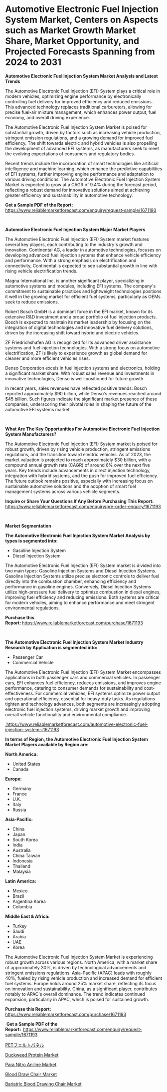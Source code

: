 <p><h1>Automotive Electronic Fuel Injection System Market, Centers on Aspects such as Market Growth Market Share, Market Opportunity, and Projected Forecasts Spanning from 2024 to 2031</h1></p><p><strong>Automotive Electronic Fuel Injection System Market Analysis and Latest Trends</strong></p>
<p><p>The Automotive Electronic Fuel Injection (EFI) System plays a critical role in modern vehicles, optimizing engine performance by electronically controlling fuel delivery for improved efficiency and reduced emissions. This advanced technology replaces traditional carburetors, allowing for precise fuel-air mixture management, which enhances power output, fuel economy, and overall driving experience.</p><p>The Automotive Electronic Fuel Injection System Market is poised for substantial growth, driven by factors such as increasing vehicle production, stringent emission regulations, and a growing demand for improved fuel efficiency. The shift towards electric and hybrid vehicles is also propelling the development of advanced EFI systems, as manufacturers seek to meet the evolving expectations of consumers and regulatory bodies.</p><p>Recent trends include the incorporation of smart technologies like artificial intelligence and machine learning, which enhance the predictive capabilities of EFI systems, further improving engine performance and adaptation to various driving conditions. The Automotive Electronic Fuel Injection System Market is expected to grow at a CAGR of 9.4% during the forecast period, reflecting a robust demand for innovative solutions aimed at achieving greater efficiency and sustainability in automotive technology.</p></p>
<p><strong>Get a Sample PDF of the Report:&nbsp;</strong> <a href="https://www.reliablemarketforecast.com/enquiry/request-sample/1671193?utm_campaign=1125&utm_medium=2&utm_source=Github&utm_content=ia&utm_term=10102024&utm_id=automotive-electronic-fuel-injection-system">https://www.reliablemarketforecast.com/enquiry/request-sample/1671193</a></p>
<p>&nbsp;</p>
<p><strong>Automotive Electronic Fuel Injection System Major Market Players</strong></p>
<p><p>The Automotive Electronic Fuel Injection (EFI) System market features several key players, each contributing to the industry's growth and innovation. Continental AG, a leader in automotive technologies, focuses on developing advanced fuel injection systems that enhance vehicle efficiency and performance. With a strong emphasis on electrification and connectivity, Continental is expected to see substantial growth in line with rising vehicle electrification trends.</p><p>Magna International Inc. is another significant player, specializing in automotive systems and modules, including EFI systems. The company's commitment to sustainable practices and lightweight technologies positions it well in the growing market for efficient fuel systems, particularly as OEMs seek to reduce emissions.</p><p>Robert Bosch GmbH is a dominant force in the EFI market, known for its extensive R&D investment and a broad portfolio of fuel injection products. Bosch is expected to maintain its market leadership by focusing on the integration of digital technologies and innovative fuel delivery solutions, driven by the increasing shift toward hybrid and electric vehicles.</p><p>ZF Friedrichshafen AG is recognized for its advanced driver assistance systems and fuel injection technologies. With a strong focus on automotive electrification, ZF is likely to experience growth as global demand for cleaner and more efficient vehicles rises.</p><p>Denso Corporation excels in fuel injection systems and electronics, holding a significant market share. With robust sales revenue and investments in innovative technologies, Denso is well-positioned for future growth.</p><p>In recent years, sales revenues have reflected positive trends: Bosch reported approximately $90 billion, while Denso's revenues reached around $45 billion. Such figures indicate the significant market presence of these companies, underscoring their pivotal roles in shaping the future of the automotive EFI systems market.</p></p>
<p>&nbsp;</p>
<p><strong>What Are The Key Opportunities For Automotive Electronic Fuel Injection System Manufacturers?</strong></p>
<p><p>The Automotive Electronic Fuel Injection (EFI) System market is poised for robust growth, driven by rising vehicle production, stringent emissions regulations, and the transition toward electric vehicles. As of 2023, the market valuation is projected to reach approximately $30 billion, with a compound annual growth rate (CAGR) of around 6% over the next five years. Key trends include advancements in direct injection technology, integration with hybrid systems, and the push for improved fuel efficiency. The future outlook remains positive, especially with increasing focus on sustainable automotive solutions and the adoption of smart fuel management systems across various vehicle segments.</p></p>
<p><strong>Inquire or Share Your Questions If Any Before Purchasing This Report:</strong> <a href="https://www.reliablemarketforecast.com/enquiry/pre-order-enquiry/1671193?utm_campaign=1125&utm_medium=2&utm_source=Github&utm_content=ia&utm_term=10102024&utm_id=automotive-electronic-fuel-injection-system">https://www.reliablemarketforecast.com/enquiry/pre-order-enquiry/1671193</a></p>
<p>&nbsp;</p>
<p><strong>Market Segmentation</strong></p>
<p><strong>The Automotive Electronic Fuel Injection System Market Analysis by types is segmented into:</strong></p>
<p><ul><li>Gasoline Injection System</li><li>Diesel Injection System</li></ul></p>
<p><p>The Automotive Electronic Fuel Injection (EFI) System market is divided into two main types: Gasoline Injection Systems and Diesel Injection Systems. Gasoline Injection Systems utilize precise electronic controls to deliver fuel directly into the combustion chamber, enhancing efficiency and performance in gasoline engines. Conversely, Diesel Injection Systems utilize high-pressure fuel delivery to optimize combustion in diesel engines, improving fuel efficiency and reducing emissions. Both systems are critical for modern vehicles, aiming to enhance performance and meet stringent environmental regulations.</p></p>
<p><strong>Purchase this Report:&nbsp;</strong><a href="https://www.reliablemarketforecast.com/purchase/1671193?utm_campaign=1125&utm_medium=2&utm_source=Github&utm_content=ia&utm_term=10102024&utm_id=automotive-electronic-fuel-injection-system">https://www.reliablemarketforecast.com/purchase/1671193</a></p>
<p>&nbsp;</p>
<p><strong>The Automotive Electronic Fuel Injection System Market Industry Research by Application is segmented into:</strong></p>
<p><ul><li>Passenger Car</li><li>Commercial Vehicle</li></ul></p>
<p><p>The Automotive Electronic Fuel Injection (EFI) System Market encompasses applications in both passenger cars and commercial vehicles. In passenger cars, EFI enhances fuel efficiency, reduces emissions, and improves engine performance, catering to consumer demands for sustainability and cost-effectiveness. For commercial vehicles, EFI systems optimize power output and operational efficiency, essential for heavy-duty tasks. As regulations tighten and technology advances, both segments are increasingly adopting electronic fuel injection systems, driving market growth and improving overall vehicle functionality and environmental compliance.</p></p>
<p><a href="https://www.reliablemarketforecast.com/automotive-electronic-fuel-injection-system-r1671193?utm_campaign=1125&utm_medium=2&utm_source=Github&utm_content=ia&utm_term=10102024&utm_id=automotive-electronic-fuel-injection-system">&nbsp;https://www.reliablemarketforecast.com/automotive-electronic-fuel-injection-system-r1671193</a></p>
<p><strong>In terms of Region, the Automotive Electronic Fuel Injection System Market Players available by Region are:</strong></p>
<p>
    <p> <strong> North America: </strong>
        <ul>
            <li>United States</li>
            <li>Canada</li>
        </ul>
        </p> 
    <p> <strong> Europe: </strong>
        <ul>
            <li>Germany</li>
            <li>France</li>
            <li>U.K.</li>
            <li>Italy</li>
            <li>Russia</li>
        </ul>
        </p> 
    <p> <strong> Asia-Pacific: </strong>
        <ul>
            <li>China</li>
            <li>Japan</li>
            <li>South Korea</li>
            <li>India</li>
            <li>Australia</li>
            <li>China Taiwan</li>
            <li>Indonesia</li>
            <li>Thailand</li>
            <li>Malaysia</li>
        </ul>
        </p> 
    <p> <strong> Latin America: </strong>
        <ul>
            <li>Mexico</li>
            <li>Brazil</li>
            <li>Argentina Korea</li>
            <li>Colombia</li>
        </ul>
        </p> 
    <p> <strong> Middle East & Africa: </strong>
        <ul>
            <li>Turkey</li>
            <li>Saudi</li>
            <li>Arabia</li>
            <li>UAE</li>
            <li>Korea</li>
        </ul>
    </p>
    </p>
<p><p>The Automotive Electronic Fuel Injection System Market is experiencing robust growth across various regions. North America, with a market share of approximately 30%, is driven by technological advancements and stringent emissions regulations. Asia-Pacific (APAC) leads with roughly 40%, fueled by rising vehicle production and increased demand for efficient fuel systems. Europe holds around 25% market share, reflecting its focus on innovation and sustainability. China, as a significant player, contributes notably to APAC's overall dominance. The trend indicates continued expansion, particularly in APAC, which is poised for sustained growth.</p></p>
<p><strong>Purchase this Report: </strong><a href="https://www.reliablemarketforecast.com/purchase/1671193?utm_campaign=1125&utm_medium=2&utm_source=Github&utm_content=ia&utm_term=10102024&utm_id=automotive-electronic-fuel-injection-system">https://www.reliablemarketforecast.com/purchase/1671193</a></p>
<p>&nbsp;<strong>Get a Sample PDF of the Report:&nbsp;&nbsp;</strong><a href="https://www.reliablemarketforecast.com/enquiry/request-sample/1671193?utm_campaign=1125&utm_medium=2&utm_source=Github&utm_content=ia&utm_term=10102024&utm_id=automotive-electronic-fuel-injection-system">https://www.reliablemarketforecast.com/enquiry/request-sample/1671193</a></p>
<p><strong></strong></p>
<p><p><a href="https://github.com/mohamedbakry57/Market-Research-Report-List-6/blob/main/323004617339.md?utm_campaign=1125&utm_medium=2&utm_source=Github&utm_content=ia&utm_term=10102024&utm_id=automotive-electronic-fuel-injection-system">PETフェルトパネル</a></p><p><a href="https://issuu.com/reportprime-2/docs/duckweed-protein-market-size-2030.p_fc3089c1c80d6e?utm_campaign=1125&utm_medium=2&utm_source=Github&utm_content=ia&utm_term=10102024&utm_id=automotive-electronic-fuel-injection-system">Duckweed Protein Market</a></p><p><a href="https://www.linkedin.com/pulse/para-nitro-aniline-market-ecosystem-competitive-landscape-ekche?utm_campaign=1125&utm_medium=2&utm_source=Github&utm_content=ia&utm_term=10102024&utm_id=automotive-electronic-fuel-injection-system">Para Nitro Aniline Market</a></p><p><a href="https://www.linkedin.com/pulse/blood-draw-chair-market2024-2031-industry-insights-investment-rptzc?utm_campaign=1125&utm_medium=2&utm_source=Github&utm_content=ia&utm_term=10102024&utm_id=automotive-electronic-fuel-injection-system">Blood Draw Chair Market</a></p><p><a href="https://www.linkedin.com/pulse/bariatric-blood-drawing-chair-market-outlook-share-analysis-amcuc?utm_campaign=1125&utm_medium=2&utm_source=Github&utm_content=ia&utm_term=10102024&utm_id=automotive-electronic-fuel-injection-system">Bariatric Blood Drawing Chair Market</a></p></p>